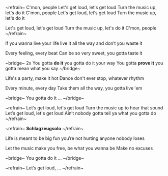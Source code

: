 ~refrain~
C'mon, people
Let's get loud, let′s get loud 
Turn the music up, let's do it 
C'mon, people 
Let's get loud, let′s get loud 
Turn the music up, let's do it 

Let's get loud, let′s get loud 
Turn the music up, let's do it 
C'mon, people 
~/refrain~

If you wanna live your life
live it all the way and don′t you waste it 
 
Every feeling, every beat 
Can be so very sweet, you gotta taste it 

~bridge~
2x
You gotta **do it**
you gotta do it your way 
You gotta **prove it**
you gotta mean what you say
~/bridge~
 
Life's a party, make it hot 
Dance don't ever stop, whatever rhythm 
 
Every minute, every day 
Take them all the way, you gotta live ′em 

~bridge~
You gotta do it ...
~/bridge~ 

~refrain~
Let′s get loud, let's get loud 
Turn the music up to hear that sound 
Let′s get loud, let's get loud 
Ain′t nobody gotta tell ya what you gotta do 
~/refrain~

~refrain~
**Schlagzeugsolo** 
~/refrain~

Life is meant to be big fun 
you′re not hurting anyone nobody loses 

Let the music make you free, be what you wanna be 
Make no excuses 

~bridge~
You gotta do it ...
~/bridge~ 

~refrain~
Let′s get loud, ...
~/refrain~